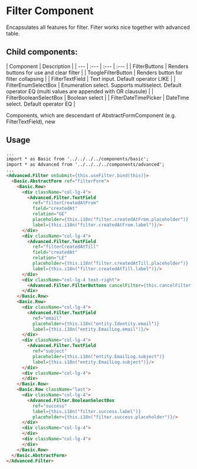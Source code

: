 # Filter Component

Encapsulates all features for filter. Filter works nice together with advanced table.

## Child components:

| Component | Description |
| --- | :--- | :--- | :--- |
| FilterButtons | Renders buttons for use and clear filter |
| ToogleFilterButton | Renders button for filter collapsing |
| FilterTextField | Text input. Default operator LIKE |
| FilterEnumSelectBox | Enumeration select. Supports multiselect. Default operator EQ (multi values are appended with OR clausule) |
| FilterBooleanSelectBox | Boolean select |
| FilterDateTimePicker | DateTime select. Default operator EQ |

Components, which are descendant of AbstractFormComponent (e.g. FilterTextField),
new

## Usage
```html
...
import * as Basic from '../../../../components/basic';
import * as Advanced from '../../../../components/advanced';
...
<Advanced.Filter onSubmit={this.useFilter.bind(this)}>
  <Basic.AbstractForm ref="filterForm">
    <Basic.Row>
      <div className="col-lg-4">
        <Advanced.Filter.TextField
          ref="filterCreatedAtFrom"
          field="createdAt"
          relation="GE"
          placeholder={this.i18n('filter.createdAtFrom.placeholder')}
          label={this.i18n('filter.createdAtFrom.label')}/>
      </div>
      <div className="col-lg-4">
        <Advanced.Filter.TextField
          ref="filterCreatedAtTill"
          field="createdAt"
          relation="LE"
          placeholder={this.i18n('filter.createdAtTill.placeholder')}
          label={this.i18n('filter.createdAtTill.label')}/>
      </div>
      <div className="col-lg-4 text-right">
        <Advanced.Filter.FilterButtons cancelFilter={this.cancelFilter.bind(this)}/>
      </div>
    </Basic.Row>
    <Basic.Row>
      <div className="col-lg-4">
        <Advanced.Filter.TextField
          ref="email"
          placeholder={this.i18n('entity.Identity.email')}
          label={this.i18n('entity.EmailLog.email')}/>
      </div>
      <div className="col-lg-4">
        <Advanced.Filter.TextField
          ref="subject"
          placeholder={this.i18n('entity.EmailLog.subject')}
          label={this.i18n('entity.EmailLog.subject')}/>
      </div>
      <div className="col-lg-4">
      </div>
    </Basic.Row>
    <Basic.Row className="last">
      <div className="col-lg-4">
        <Advanced.Filter.BooleanSelectBox
          ref="success"
          label={this.i18n('filter.success.label')}
          placeholder={this.i18n('filter.success.placeholder')}/>
      </div>
      <div className="col-lg-4">
      </div>
      <div className="col-lg-4">
      </div>
    </Basic.Row>
  </Basic.AbstractForm>
</Advanced.Filter>
```
